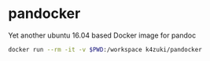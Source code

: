 # pandocker
Yet another ubuntu 16.04 based Docker image for pandoc

```sh
docker run --rm -it -v $PWD:/workspace k4zuki/pandocker
```
